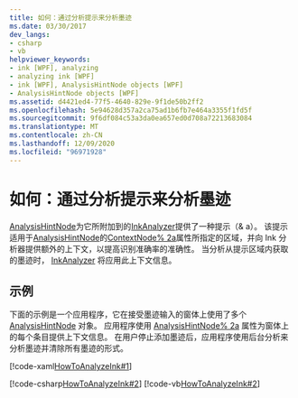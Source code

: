 ```yaml
---
title: 如何：通过分析提示来分析墨迹
ms.date: 03/30/2017
dev_langs:
- csharp
- vb
helpviewer_keywords:
- ink [WPF], analyzing
- analyzing ink [WPF]
- ink [WPF], AnalysisHintNode objects [WPF]
- AnalysisHintNode objects [WPF]
ms.assetid: d4421ed4-77f5-4640-829e-9f1de50b2ff2
ms.openlocfilehash: 5e94628d357a2ca75ad1b6fb7e464a3355f1fd5f
ms.sourcegitcommit: 9f6df084c53a3da0ea657ed0d708a72213683084
ms.translationtype: MT
ms.contentlocale: zh-CN
ms.lasthandoff: 12/09/2020
ms.locfileid: "96971928"
---
```

# <a name="how-to-analyze-ink-with-analysis-hints"></a>如何：通过分析提示来分析墨迹

[AnalysisHintNode](/previous-versions/dotnet/netframework-3.5/ms610344(v=vs.90))为它所附加到的[InkAnalyzer](/previous-versions/dotnet/netframework-3.5/ms616754(v=vs.90))提供了一种提示（& a）。  该提示适用于[AnalysisHintNode](/previous-versions/dotnet/netframework-3.5/ms610344(v=vs.90))的[ContextNode% 2a](/previous-versions/dotnet/netframework-3.5/ms594508(v=vs.90))属性所指定的区域，并向 Ink 分析器提供额外的上下文，以提高识别准确率的准确性。 当分析从提示区域内获取的墨迹时， [InkAnalyzer](/previous-versions/dotnet/netframework-3.5/ms616754(v=vs.90)) 将应用此上下文信息。  
  
## <a name="example"></a>示例  

 下面的示例是一个应用程序，它在接受墨迹输入的窗体上使用了多个 [AnalysisHintNode](/previous-versions/dotnet/netframework-3.5/ms610344(v=vs.90)) 对象。 应用程序使用 [AnalysisHintNode% 2a](/previous-versions/dotnet/netframework-3.5/ms594341(v=vs.90)) 属性为窗体上的每个条目提供上下文信息。  在用户停止添加墨迹后，应用程序使用后台分析来分析墨迹并清除所有墨迹的形式。  
  
 [!code-xaml[HowToAnalyzeInk#1](~/samples/snippets/csharp/VS_Snippets_Wpf/HowToAnalyzeInk/CSharp/FormAnalyzer.xaml#1)]  
  
 [!code-csharp[HowToAnalyzeInk#2](~/samples/snippets/csharp/VS_Snippets_Wpf/HowToAnalyzeInk/CSharp/FormAnalyzer.xaml.cs#2)]
 [!code-vb[HowToAnalyzeInk#2](~/samples/snippets/visualbasic/VS_Snippets_Wpf/HowToAnalyzeInk/VisualBasic/FormAnalyzer.xaml.vb#2)]
